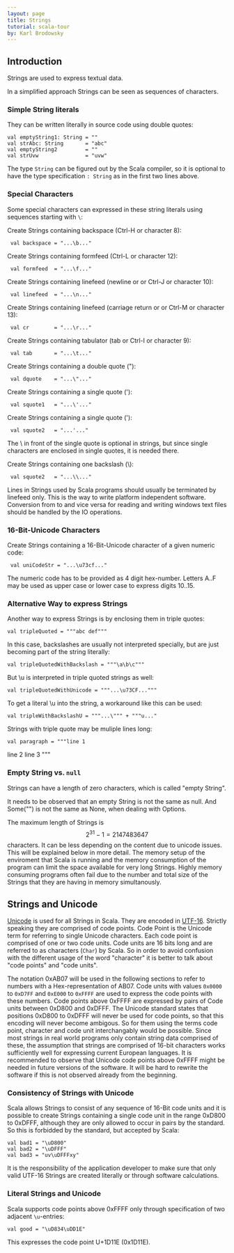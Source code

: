 ```yaml
---
layout: page
title: Strings
tutorial: scala-tour
by: Karl Brodowsky
---
```


## Introduction

Strings are used to express textual data.

In a simplified approach Strings can be seen as sequences of characters.

### Simple String literals

They can be written literally in source code using double quotes:

    val emptyString1: String = ""
    val strAbc: String       = "abc"
    val emptyString2         = ""
    val strUvw               = "uvw"

The type `String` can be figured out by the Scala compiler, so it is optional to have the type specification `: String` as in the first two lines above.

### Special Characters

Some special characters can expressed in these string literals using sequences starting with `\`:

Create Strings containing backspace (Ctrl-H or character 8):

     val backspace = "...\b..."

Create Strings containing formfeed (Ctrl-L or character 12):

     val formfeed  = "...\f..."

Create Strings containing linefeed (newline or <LF> or Ctrl-J or character 10):

     val linefeed  = "...\n..."

Create Strings containing linefeed (carriage return or <CR> or Ctrl-M or character 13):

     val cr        = "...\r..."

Create Strings containing tabulator (tab or Ctrl-I or character 9):

     val tab       = "...\t..."

Create Strings containing a double quote ("):

     val dquote    = "...\"..."

Create Strings containing a single quote ('):

     val squote1   = "...\'..."

Create Strings containing a single quote ('):

     val squote2   = "...'..."

The \ in front of the single quote is optional in strings, but since single characters are enclosed in single quotes, it is needed there.

Create Strings containing one backslash (\\):

     val squote2   = "...\\..."

Lines in Strings used by Scala programs should usually be terminated by linefeed only.
This is the way to write platform independent software.
Conversion from <CR><LF> to <LF> and vice versa for reading and writing windows text files should be handled by the IO operations.

### 16-Bit-Unicode Characters

Create Strings containing a 16-Bit-Unicode character of a given numeric code:

     val uniCodeStr = "...\u73cf..."

The numeric code has to be provided as 4 digit hex-number.
Letters A..F may be used as upper case or lower case to express digits 10..15.

### Alternative Way to express Strings

Another way to express Strings is by enclosing them in triple quotes:

    val tripleQuoted = """abc def"""

In this case, backslashes are usually not interpreted specially, but are just becoming part of the string literally:

    val tripleQuotedWithBackslash = """\a\b\c"""

But \u is interpreted in triple quoted strings as well:

    val tripleQuotedWithUnicode = """...\u73CF..."""

To get a literal \u into the string, a workaround like this can be used:

    val tripleWithBackslashU = """...\""" + """u..."

Strings with triple quote may be muliple lines long:

    val paragraph = """line 1
line 2
line 3
"""

### Empty String vs. `null`

Strings can have a length of zero characters, which is called "empty String".

It needs to be observed that an empty String is not the same as null.
And Some("") is not the same as None, when dealing with Options.

The maximum length of Strings is $$2^31-1=2147483647$$ characters. 
It can be less depending on the content due to unicode issues.  
This will be explained below in more detail.
The memory setup of the enviroment that Scala is running and the memory consumption of the program can limit the space available for very long Strings.
Highly memory consuming programs often fail due to the number and total size of the Strings that they are having in memory simultanously.

## Strings and Unicode

[Unicode](https://en.wikipedia.org/wiki/Unicode) is used for all Strings in Scala.
They are encoded in [UTF-16](https://en.wikipedia.org/wiki/UTF-16).
Strictly speaking they are comprised of code points.
Code Point is the Unicode term for referring to single Unicode characters.
Each code point is comprised of one or two code units.
Code units are 16 bits long and are referred to as characters (`Char`) by Scala.
So in order to avoid confusion with the different usage of the word "character" it is better to talk about "code points" and "code units".

The notation 0xAB07 will be used in the following sections to refer to numbers with a Hex-representation of AB07.
Code units with values `0x0000` to `0xD7FF` and `0xE000` to `0xFFFF` are used to express the code points with these numbers.
Code points above 0xFFFF are expressed by pairs of Code units between 0xD800 and 0xDFFF.
The Unicode standard states that positions 0xD800 to 0xDFFF will never be used for code points, so that this encoding will never become ambigous.
So for them using the terms code point, character and code unit interchangably would be possible.
Since most strings in real world programs only contain string data comprised of these, the assumption that strings are comprised of 16-bit characters works sufficiently well for expressing current European languages.
It is recommended to observe that Unicode code points above 0xFFFF might be needed in future versions of the software.
It will be hard to rewrite the software if this is not observed already from the beginning.

### Consistency of Strings with Unicode

Scala allows Strings to consist of any sequence of 16-Bit code units and it is possible to create Strings containing a single code unit in the range 0xD800 to 0xDFFF, although they are only allowed to occur in pairs by the standard.
So this is forbidded by the standard, but accepted by Scala:

    val bad1 = "\uD800"
    val bad2 = "\uDFFF"
    val bad3 = "uv\uDFFFxy"

It is the responsibility of the application developer to make sure that only valid UTF-16 Strings are created literally or through software calculations.

### Literal Strings and Unicode

Scala supports code points above 0xFFFF only through specification of two adjacent `\u`-entries:

    val good = "\uD834\uDD1E"

This expresses the code point U+1D11E (0x1D11E).
